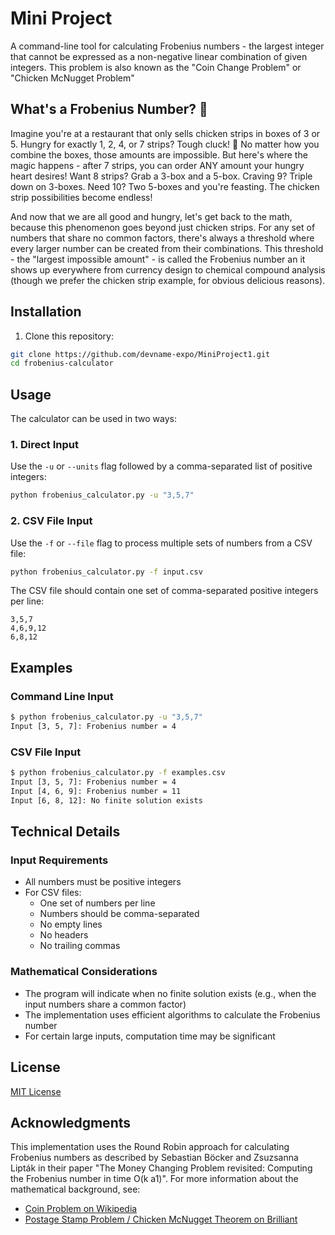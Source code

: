 # Mini Project

A command-line tool for calculating Frobenius numbers - the largest integer that cannot be expressed as a non-negative linear combination of given integers. This problem is also known as the "Coin Change Problem" or "Chicken McNugget Problem"

## What's a Frobenius Number? 🤔

Imagine you're at a restaurant that only sells chicken strips in boxes of 3 or 5. Hungry for exactly 1, 2, 4, or 7 strips? Tough cluck! 🐔 No matter how you combine the boxes, those amounts are impossible. But here's where the magic happens - after 7 strips, you can order ANY amount your hungry heart desires! Want 8 strips? Grab a 3-box and a 5-box. Craving 9? Triple down on 3-boxes. Need 10? Two 5-boxes and you're feasting. The chicken strip possibilities become endless!

And now that we are all good and hungry, let's get back to the math, because this phenomenon goes beyond just chicken strips. For any set of numbers that share no common factors, there's always a threshold where every larger number can be created from their combinations. This threshold - the "largest impossible amount" - is called the Frobenius number an it shows up everywhere from currency design to chemical compound analysis (though we prefer the chicken strip example, for obvious delicious reasons).

## Installation

1. Clone this repository:
```bash
git clone https://github.com/devname-expo/MiniProject1.git
cd frobenius-calculator
```


## Usage

The calculator can be used in two ways:

### 1. Direct Input

Use the `-u` or `--units` flag followed by a comma-separated list of positive integers:

```bash
python frobenius_calculator.py -u "3,5,7"
```

### 2. CSV File Input

Use the `-f` or `--file` flag to process multiple sets of numbers from a CSV file:

```bash
python frobenius_calculator.py -f input.csv
```

The CSV file should contain one set of comma-separated positive integers per line:
```csv
3,5,7
4,6,9,12
6,8,12
```

## Examples

### Command Line Input
```bash
$ python frobenius_calculator.py -u "3,5,7"
Input [3, 5, 7]: Frobenius number = 4
```

### CSV File Input
```bash
$ python frobenius_calculator.py -f examples.csv
Input [3, 5, 7]: Frobenius number = 4
Input [4, 6, 9]: Frobenius number = 11
Input [6, 8, 12]: No finite solution exists
```


## Technical Details

### Input Requirements

- All numbers must be positive integers
- For CSV files:
  - One set of numbers per line
  - Numbers should be comma-separated
  - No empty lines 
  - No headers
  - No trailing commas

### Mathematical Considerations

- The program will indicate when no finite solution exists (e.g., when the input numbers share a common factor)
- The implementation uses efficient algorithms to calculate the Frobenius number
- For certain large inputs, computation time may be significant


## License

[MIT License](LICENSE)

## Acknowledgments

This implementation uses the Round Robin approach for calculating Frobenius numbers as described by Sebastian Böcker and Zsuzsanna Lipták in their paper "The Money Changing Problem revisited: Computing the Frobenius number in time O(k a1)". For more information about the mathematical background, see:
- [Coin Problem on Wikipedia](https://en.wikipedia.org/wiki/Coin_problem)
- [Postage Stamp Problem / Chicken McNugget Theorem on Brilliant](https://brilliant.org/wiki/postage-stamp-problem-chicken-mcnugget-theorem/)
